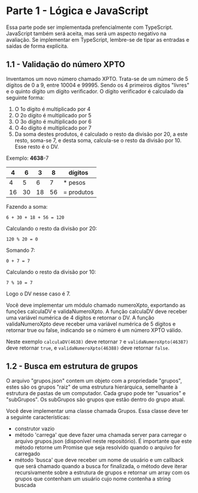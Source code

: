 # Parte 1 - Lógica e JavaScript

Essa parte pode ser implementada prefencialmente com TypeScript. JavaScript também será aceita, mas será um aspecto negativo na avaliação. Se implementar em TypeScript, lembre-se de tipar as entradas e saídas de forma explícita.

## 1.1 - Validação do número XPTO

Inventamos um novo número chamado XPTO. Trata-se de um número de 5 dígitos de 0 a 9, entre 10004 e 99995. Sendo os 4 primeiros dígitos "livres" e o quinto dígito um dígito verificador. O dígito verificador é calculado da seguinte forma:

1) O 1o dígito é multiplicado por 4
2) O 2o dígito é multiplicado por 5
3) O 3o dígito é multiplicado por 6
4) O 4o dígito é multiplicado por 7
5) Da soma destes produtos, é calculado o resto da divisão por 20, a este resto, soma-se 7, e desta soma, calcula-se o resto da divisão por 10. Esse resto é o DV.

Exemplo:
**4638**-7

| 4 | 6 | 3 | 8 |dígitos|
|---|---|---|---|----|
| 4 | 5 | 6 | 7 | * pesos|
|16|30|18|56| = produtos|

Fazendo a soma:

```
6 + 30 + 18 + 56 = 120
```

Calculando o resto da divisão por 20:

```
120 % 20 = 0
```

Somando 7:

```
0 + 7 = 7
```

Calculando o resto da divisão por 10:

```
7 % 10 = 7
```

Logo o DV nesse caso é 7.

Você deve implementar um módulo chamado numeroXpto, exportando as funções calculaDV e validaNumeroXpto. A função calculaDV deve receber uma variável numérica de 4 dígitos e retornar o DV. A função validaNumeroXpto deve receber uma variável numérica de 5 dígitos e retornar true ou false, indicando se o número é um número XPTO válido.

Neste exemplo `calculaDV(4638)` deve retornar `7` e `validaNumeroXpto(46387)` deve retornar `true`, e `validaNumeroXpto(46388)` deve retornar `false`.

## 1.2 - Busca em estrutura de grupos

O arquivo "grupos.json" contem um objeto com a propriedade "grupos", estes são os grupos "raiz" de uma estrutura hierárquica, semelhante à estrutura de pastas de um computador. Cada grupo pode ter "usuarios" e "subGrupos". Os subGrupos são grupos que estão dentro do grupo atual.

Você deve implementar uma classe chamada Grupos. Essa classe deve ter a seguinte características:

- construtor vazio
- método 'carrega' que deve fazer uma chamada server para carregar o arquivo grupos.json (disponível neste repositório). É importante que este método retorne um Promise que seja resolvido quando o arquivo for carregado
- método 'busca' que deve receber um nome de usuário e um callback que será chamado quando a busca for finalizada, o método deve iterar recursivamente sobre a estrutura de grupos e retornar um array com os grupos que contenham um usuário cujo nome contenha a string buscada

